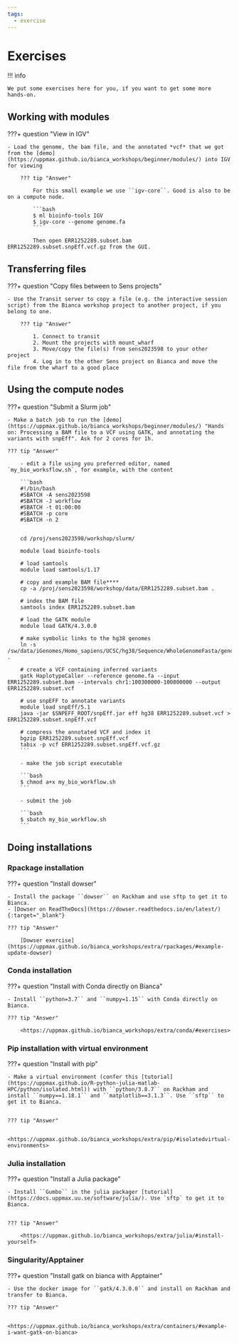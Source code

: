 ```yaml
---
tags:
  - exercise
---
```


# Exercises

!!! info

    We put some exercises here for you, if you want to get some more hands-on.

## Working with modules

???+ question "View in IGV"

    - Load the genome, the bam file, and the annotated *vcf* that we got from the [demo](https://uppmax.github.io/bianca_workshops/beginner/modules/) into IGV for viewing

        ??? tip "Answer"

            For this small example we use ``igv-core``. Good is also to be on a compute node.

            ```bash
            $ ml bioinfo-tools IGV
            $ igv-core --genome genome.fa
            ```

            Then open ERR1252289.subset.bam ERR1252289.subset.snpEff.vcf.gz from the GUI.

## Transferring files

???+ question "Copy files between to Sens projects"

    - Use the Transit server to copy a file (e.g. the interactive session script) from the Bianca workshop project to another project, if you belong to one.

        ??? tip "Answer"

            1. Connect to transit
            2. Mount the projects with mount_wharf
            3. Move/copy the file(s) from sens2023598 to your other project
            4. Log in to the other Sens project on Bianca and move the file from the wharf to a good place

## Using the compute nodes

???+ question "Submit a Slurm job"

    - Make a batch job to run the [demo](https://uppmax.github.io/bianca_workshops/beginner/modules/) "Hands on: Processing a BAM file to a VCF using GATK, and annotating the variants with snpEff". Ask for 2 cores for 1h.

    ??? tip "Answer"

        - edit a file using you preferred editor, named `my_bio_worksflow.sh`, for example, with the content

        ```bash
        #!/bin/bash
        #SBATCH -A sens2023598
        #SBATCH -J workflow
        #SBATCH -t 01:00:00
        #SBATCH -p core
        #SBATCH -n 2


        cd /proj/sens2023598/workshop/slurm/

        module load bioinfo-tools

        # load samtools
        module load samtools/1.17

        # copy and example BAM file****
        cp -a /proj/sens2023598/workshop/data/ERR1252289.subset.bam .

        # index the BAM file
        samtools index ERR1252289.subset.bam

        # load the GATK module
        module load GATK/4.3.0.0

        # make symbolic links to the hg38 genomes
        ln -s /sw/data/iGenomes/Homo_sapiens/UCSC/hg38/Sequence/WholeGenomeFasta/genome.* .

        # create a VCF containing inferred variants
        gatk HaplotypeCaller --reference genome.fa --input ERR1252289.subset.bam --intervals chr1:100300000-100800000 --output ERR1252289.subset.vcf

        # use snpEFF to annotate variants
        module load snpEff/5.1
        java -jar $SNPEFF_ROOT/snpEff.jar eff hg38 ERR1252289.subset.vcf > ERR1252289.subset.snpEff.vcf

        # compress the annotated VCF and index it
        bgzip ERR1252289.subset.snpEff.vcf
        tabix -p vcf ERR1252289.subset.snpEff.vcf.gz
        ```

        - make the job script executable

        ```bash
        $ chmod a+x my_bio_workflow.sh
        ```

        - submit the job

        ```bash
        $ sbatch my_bio_workflow.sh
        ```

## Doing installations

### Rpackage installation

???+ question "Install dowser"

    - Install the package ``dowser`` on Rackham and use sftp to get it to Bianca.
    - [Dowser on ReadTheDocs](https://dowser.readthedocs.io/en/latest/){:target="_blank"}

    ??? tip "Answer"

        [Dowser exercise](https://uppmax.github.io/bianca_workshops/extra/rpackages/#example-update-dowser)

### Conda installation

???+ question "Install with Conda directly on Bianca"

    - Install ``python=3.7`` and ``numpy=1.15`` with Conda directly on Bianca.

    ??? tip "Answer"

        <https://uppmax.github.io/bianca_workshops/extra/conda/#exercises>


### Pip installation with virtual environment

???+ question "Install with pip"

    - Make a virtual environment (confer this [tutorial](https://uppmax.github.io/R-python-julia-matlab-HPC/python/isolated.html)) with ``python/3.8.7`` on Rackham and install ``numpy==1.18.1`` and ``matplotlib==3.1.3``. Use ``sftp`` to get it to Bianca.


    ??? tip "Answer"

        <https://uppmax.github.io/bianca_workshops/extra/pip/#isolatedvirtual-environments>


### Julia installation

???+ question "Install a Julia package"

    - Install ``Gumbo`` in the julia packager [tutorial](https://docs.uppmax.uu.se/software/julia/). Use `sftp` to get it to Bianca.


    ??? tip "Answer"

        <https://uppmax.github.io/bianca_workshops/extra/julia/#install-yourself>


### Singularity/Apptainer

???+ question "Install gatk on bianca with Apptainer"

    - Use the docker image for ``gatk/4.3.0.0`` and install on Rackham and transfer to Bianca.

    ??? tip "Answer"

        <https://uppmax.github.io/bianca_workshops/extra/containers/#example-i-want-gatk-on-bianca>
